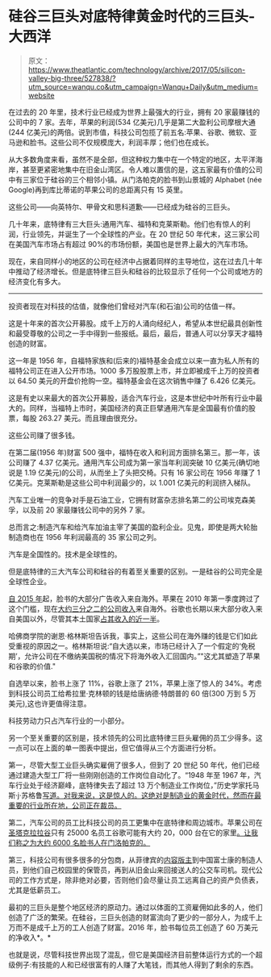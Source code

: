 # 硅谷三巨头对底特律黄金时代的三巨头-大西洋

> 原文：<https://www.theatlantic.com/technology/archive/2017/05/silicon-valley-big-three/527838/?utm_source=wanqu.co&utm_campaign=Wanqu+Daily&utm_medium=website>



在过去的 20 年里，技术行业已经成为世界上最强大的行业，拥有 20 家最赚钱的公司中的 7 家。去年，苹果的利润(534 亿美元)几乎是第二大盈利公司摩根大通(244 亿美元)的两倍。说到市值，科技公司包揽了前五名:苹果、谷歌、微软、亚马逊和脸书。这些公司不仅规模庞大，利润丰厚；他们也在成长。

从大多数角度来看，虽然不是全部，但这种权力集中在一个特定的地区，太平洋海岸，甚至更紧密地集中在旧金山湾区。令人难以置信的是，这五家最有价值的公司中有三家位于硅谷的三个相邻小镇。从门洛帕克的脸书到山景城的 Alphabet (née Google)再到库比蒂诺的苹果公司的总距离只有 15 英里。

这些公司——向英特尔、甲骨文和思科道歉——已经成为硅谷的三巨头。

几十年来，底特律有三大巨头:通用汽车、福特和克莱斯勒。他们也有惊人的利润，行业领先，并诞生了一个全球性的产业。在 20 世纪 50 年代末，这三家公司在美国汽车市场占有超过 90%的市场份额，美国也是世界上最大的汽车市场。

现在，来自同样小的地区的公司在经济中占据着同样的主导地位，这在过去几十年中推动了经济增长。但是底特律三巨头和硅谷的比较显示了任何一个公司或地方的经济变化有多大。

* * *

投资者现在对科技的估值，就像他们曾经对汽车(和石油)公司的估值一样。

这是十年来的首次公开募股。成千上万的人涌向经纪人，希望从本世纪最具创新性和最受尊敬的公司之一手中得到一些报纸。最后，最后，普通人可以分享天才福特创造的财富。

这一年是 1956 年，自福特家族和(后来的)福特基金会成立以来一直为私人所有的福特公司正在进入公开市场。1000 多万股股票上市，并立即被成千上万的投资者以 64.50 美元的开盘价抢购一空。福特基金会在这次销售中赚了 6.426 亿美元。

这是有史以来最大的首次公开募股，适合汽车行业，这是本世纪中叶所有行业中最大的。同样，当福特上市时，美国经济的真正巨擘通用汽车是全国最有价值的股票，每股 263.27 美元。而且理由很充分。

这些公司赚了很多钱。

在第二届(1956 年)财富 500 强中，福特在收入和利润方面排名第三。那一年，该公司赚了 4.37 亿美元。通用汽车公司成为第一家当年利润突破 10 亿美元(确切地说是 1.19 亿美元)的公司，从而坐上了头把交椅。只有 16 家公司在 1956 年赚了 1 亿美元。克莱斯勒是这些公司中利润最少的，以 1.001 亿美元的利润挤入梯队。

汽车工业唯一的竞争对手是石油工业，它拥有财富杂志排名第二的公司埃克森美孚，以及前 20 家最赚钱公司中的另外 7 家。

总而言之:制造汽车和给汽车加油主宰了美国的盈利企业。见鬼，即使是两大轮胎制造商也在 1956 年利润最高的 35 家公司之列。

汽车是全国性的。技术是全球性的。

但是底特律的三大汽车公司和硅谷的有着至关重要的区别。一是硅谷的公司完全是全球性企业。

[自 2015 年](http://www.reuters.com/article/us-facebook-advertising-idUSKBN0OP29620150610)起，脸书的大部分广告收入来自海外。苹果在 2010 年第一季度跨过了这个门槛，现在[大约三分之二的公司收入](https://www.statista.com/statistics/263435/non-us-share-of-apples-revenue/)来自海外。谷歌也长期以来大部分收入来自美国以外，尽管其本土国家[占其收入的近一半](https://www.statista.com/statistics/266250/regional-distribution-of-googles-revenue/)。

哈佛商学院的谢恩·格林斯坦告诉我，事实上，这些公司在海外赚的钱是它们如此受重视的原因之一。格林斯坦说:“自大选以来，市场已经计入了一个假定的‘免税期’，允许公司在不缴纳美国税的情况下将海外收入汇回国内。”"这尤其塑造了苹果和谷歌的价值."

自选举以来，脸书上涨了 11%，谷歌上涨了 21%，苹果上涨了惊人的 34%。考虑到科技公司员工给希拉里·克林顿的钱是给唐纳德·特朗普的 60 倍(300 万到 5 万美元),这也许更值得注意。

科技劳动力只占汽车行业的一小部分。

另一个至关重要的区别是，技术领先的公司比底特律三巨头雇佣的员工少得多。这一点可以在上面的单一图表中提出，但它值得从三个方面进行分析。

第一，尽管大型工业巨头确实雇佣了很多人，但到了 20 世纪 50 年代，他们已经通过建造大型工厂将一些刚刚创造的工作岗位自动化了。“1948 年至 1967 年，汽车行业处于经济巅峰，底特律失去了超过 13 万个制造业工作岗位，”历史学家托马斯·j·苏格鲁[写道。对我来说，这是惊人的。这绝对是制造业的黄金时代，然而在最重要的行业所在地，公司正在裁员。](https://www.gilderlehrman.org/history-by-era/politics-reform/essays/motor-city-story-detroit)

第二，汽车公司的员工比科技公司的员工更集中在底特律和周边城市。苹果公司在[圣塔克拉拉谷](http://www.mercurynews.com/2015/11/03/apple-earns-wows-for-massive-office-expansion/)只有 25000 名员工谷歌可能有大约 20，000 台在它的家里[。让我们称之为大约 6000 名脸书人在门洛帕克的](http://www.sfchronicle.com/bayarea/article/Google-plan-for-Mountain-View-campus-shuns-walls-6121400.php)[。](http://www.mercurynews.com/2015/03/15/facebook-floats-idea-for-more-housing-in-menlo-park/)

第三，科技公司有很多很多的分包商，从菲律宾的[内容版主](https://www.theatlantic.com/technology/archive/2017/03/commercial-content-moderation/518796/)到中国富士康的制造人员，到他们自己校园里的保管员，再到从旧金山来回接送人的公交车司机。现代公司的工作方式是，除非绝对必要，否则他们会尽量让员工远离自己的资产负债表，尤其是低薪员工。

最初的三巨头是整个地区经济的原动力。通过以体面的工资雇佣如此多的人，他们创造了广泛的繁荣。在硅谷，三巨头创造的财富流向了更少的一部分人，为成千上万而不是成千上万的工人创造了财富。2016 年，脸书每位员工创造了 60 万美元的净收入*。*

也就是说，尽管科技世界出现了混乱，但它是美国经济目前整体运行方式的一个超级例子:有技能的人和已经很富有的人赚了大笔钱，而其他人得到了剩余的东西。

